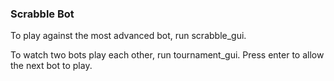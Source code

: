 ### Scrabble Bot
To play against the most advanced bot, run scrabble_gui.

To watch two bots play each other, run tournament_gui. Press enter to allow the next bot to play.
